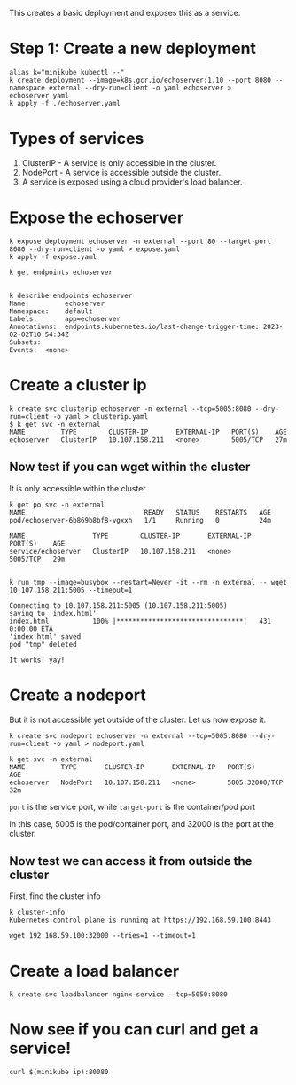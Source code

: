 This creates a basic deployment and exposes this as a service.

# Step 1: Create a new deployment
```
alias k="minikube kubectl --"
k create deployment --image=k8s.gcr.io/echoserver:1.10 --port 8080 --namespace external --dry-run=client -o yaml echoserver > echoserver.yaml
k apply -f ./echoserver.yaml
```


# Types of services

1. ClusterIP - A service is only accessible in the cluster.
2. NodePort - A service is accessible outside the cluster.
3. A service is exposed using a cloud provider's load balancer.

# Expose the echoserver

```
k expose deployment echoserver -n external --port 80 --target-port 8080 --dry-run=client -o yaml > expose.yaml
k apply -f expose.yaml

k get endpoints echoserver


k describe endpoints echoserver
Name:         echoserver
Namespace:    default
Labels:       app=echoserver
Annotations:  endpoints.kubernetes.io/last-change-trigger-time: 2023-02-02T10:54:34Z
Subsets:
Events:  <none>
```



# Create a cluster ip

```
k create svc clusterip echoserver -n external --tcp=5005:8080 --dry-run=client -o yaml > clusterip.yaml
$ k get svc -n external
NAME         TYPE        CLUSTER-IP       EXTERNAL-IP   PORT(S)    AGE
echoserver   ClusterIP   10.107.158.211   <none>        5005/TCP   27m

```

## Now test if you can wget within the cluster
It is only accessible within the cluster

```
k get po,svc -n external
NAME                              READY   STATUS    RESTARTS   AGE
pod/echoserver-6b869b8bf8-vgxxh   1/1     Running   0          24m

NAME                 TYPE        CLUSTER-IP       EXTERNAL-IP   PORT(S)    AGE
service/echoserver   ClusterIP   10.107.158.211   <none>        5005/TCP   29m


k run tmp --image=busybox --restart=Never -it --rm -n external -- wget 10.107.158.211:5005 --timeout=1

Connecting to 10.107.158.211:5005 (10.107.158.211:5005)
saving to 'index.html'
index.html           100% |********************************|   431  0:00:00 ETA
'index.html' saved
pod "tmp" deleted

It works! yay!
```


# Create a nodeport

But it is not accessible yet outside of the cluster. Let us now expose it.

```
k create svc nodeport echoserver -n external --tcp=5005:8080 --dry-run=client -o yaml > nodeport.yaml

k get svc -n external
NAME         TYPE       CLUSTER-IP       EXTERNAL-IP   PORT(S)          AGE
echoserver   NodePort   10.107.158.211   <none>        5005:32000/TCP   32m

```

`port` is the service port, while `target-port` is the container/pod port

In this case, 5005 is the pod/container port, and 32000 is the port at the cluster.



## Now test we can access it from outside the cluster


First, find the cluster info
```
k cluster-info
Kubernetes control plane is running at https://192.168.59.100:8443
```


```
wget 192.168.59.100:32000 --tries=1 --timeout=1
```

# Create a load balancer
```
k create svc loadbalancer nginx-service --tcp=5050:8080
```

# Now see if you can curl and get a service!

```
curl $(minikube ip):80080
```
